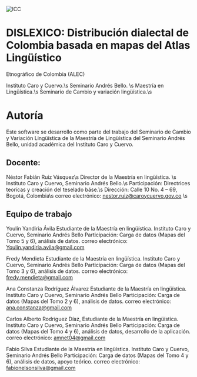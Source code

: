 ![ICC](http://www.caroycuervo.gov.co/sites/all/themes/openpublic_icc/logo.png)

# DISLEXICO: Distribución dialectal de Colombia basada en mapas del Atlas Lingüístico
Etnográfico de Colombia (ALEC)

Instituto Caro y Cuervo.\s
Seminario Andrés Bello. \s
Maestría en Lingüística.\s
Seminario de Cambio y variación lingüística.\s

# Autoría
Este software se desarrollo como parte del trabajo del Seminario de Cambio
y Variación Lingüística de la Maestría de Lingüística del Seminario
Andrés Bello, unidad académica del Instituto Caro y Cuervo.

## Docente:  
Néstor Fabián Ruiz Vásquez\s
Director de la Maestría en lingüística. \s
Instituto Caro y Cuervo, Seminario Andrés Bello.\s
Participación: Directrices teorícas y creación del teselado báse.\s
Dirección:          Calle 10 No. 4 – 69, Bogotá, Colombia\s
correo electrónico: nestor.ruiz@caroycuervo.gov.co  \s

## Equipo de trabajo

Youlín Yandiria Ávila
Estudiante de la Maestría en lingüística. 
Instituto Caro y Cuervo, Seminario Andrés Bello
Participación: Carga de datos (Mapas del Tomo 5 y 6), análisis de datos.
correo electrónico: Youlin.yandiria.avila@gmail.com

Fredy Mendieta
Estudiante de la Maestría en lingüística. 
Instituto Caro y Cuervo, Seminario Andrés Bello
Participación: Carga de datos (Mapas del Tomo 3 y 6), análisis de datos.
correo electrónico: fredy.mendieta@gmail.com

Ana Constanza Rodríguez Álvarez 
Estudiante de la Maestría en lingüística. 
Instituto Caro y Cuervo, Seminario Andrés Bello
Participación: Carga de datos (Mapas del Tomo 2 y 6), análisis de datos.
correo electrónico: ana.constanza@gmail.com

Carlos Alberto Rodríguez Díaz, 
Estudiante de la Maestría en lingüística. 
Instituto Caro y Cuervo, Seminario Andrés Bello
Participación: Carga de datos (Mapas del Tomo 4 y 6), análisis de datos,
desarrollo de la aplicación.
correo electrónico:          amnet04@gmail.com 

Fabio Silva
Estudiante de la Maestría en lingüística. 
Instituto Caro y Cuervo, Seminario Andrés Bello
Participación: Carga de datos (Mapas del Tomo 4 y 6), análisis de datos,
apoyo teórico.
correo electrónico:         fabionelsonsilva@gmail.com
 

